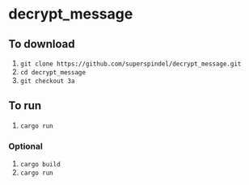 # decrypt_message

## To download

1. `git clone https://github.com/superspindel/decrypt_message.git`
2. `cd decrypt_message`
3. `git checkout 3a`

## To run

1. `cargo run`

### Optional

1. `cargo build`
2. `cargo run`
